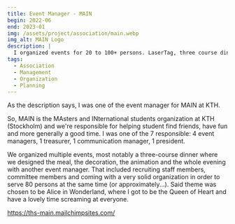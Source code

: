 ```yaml
---
title: Event Manager - MAIN
begin: 2022-06
end: 2023-01
img: /assets/project/association/main.webp
img_alt: MAIN Logo
description: |
  I organized events for 20 to 100+ persons. LaserTag, three course dinner, hike...
tags:
  - Association
  - Management
  - Organization
  - Planning
---
```


As the description says, I was one of the event manager for MAIN at KTH.

So, MAIN is the MAsters and INternational students organization at KTH (Stockholm) and we're responsible for helping student find friends, have fun and more generally a good time. I was one of the 7 responsible: 4 event managers, 1 treasurer, 1 communication manager, 1 president.

We organized multiple events, most notably a three-course dinner where we designed the meal, the decoration, the animation and the whole evening with another event manager. That included recruiting staff members, committee members and coming with a very solid organization in order to serve 80 persons at the same time (or approximately...). Said theme was chosen to be Alice in Wonderland, where I got to be the Queen of Heart and have a lovely time screaming at everyone.

<https://ths-main.mailchimpsites.com/>
